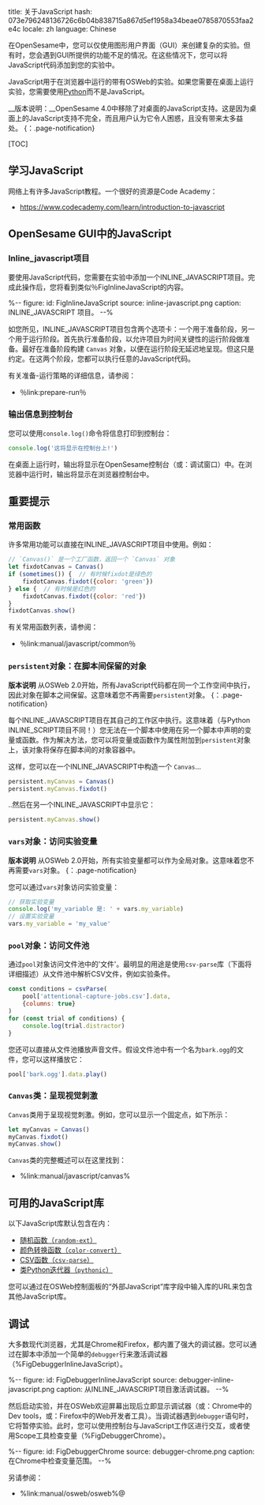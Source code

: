 title: 关于JavaScript
hash: 073e796248136726c6b04b838715a867d5ef1958a34beae0785870553faa2e4c
locale: zh
language: Chinese

在OpenSesame中，您可以仅使用图形用户界面（GUI）来创建复杂的实验。但有时，您会遇到GUI所提供的功能不足的情况。在这些情况下，您可以将JavaScript代码添加到您的实验中。

JavaScript用于在浏览器中运行的带有OSWeb的实验。如果您需要在桌面上运行实验，您需要使用[Python](％url:manual/python/about％)而不是JavaScript。

__版本说明：__OpenSesame 4.0中移除了对桌面的JavaScript支持。这是因为桌面上的JavaScript支持不完全，而且用户认为它令人困惑，且没有带来太多益处。
{：.page-notification}

[TOC]


## 学习JavaScript

网络上有许多JavaScript教程。一个很好的资源是Code Academy：

- <https://www.codecademy.com/learn/introduction-to-javascript>


## OpenSesame GUI中的JavaScript

### Inline_javascript项目

要使用JavaScript代码，您需要在实验中添加一个INLINE_JAVASCRIPT项目。完成此操作后，您将看到类似％FigInlineJavaScript的内容。

%--
figure:
 id: FigInlineJavaScript
 source: inline-javascript.png
 caption: INLINE_JAVASCRIPT 项目。
--%

如您所见，INLINE_JAVASCRIPT项目包含两个选项卡：一个用于准备阶段，另一个用于运行阶段。首先执行准备阶段，以允许项目为时间关键性的运行阶段做准备。最好在准备阶段构建 `Canvas` 对象，以便在运行阶段无延迟地呈现。但这只是约定。在这两个阶段，您都可以执行任意的JavaScript代码。

有关准备-运行策略的详细信息，请参阅：

- ％link:prepare-run％


### 输出信息到控制台

您可以使用`console.log()`命令将信息打印到控制台：

```js
console.log('这将显示在控制台上!')
```

在桌面上运行时，输出将显示在OpenSesame控制台（或：调试窗口）中。在浏览器中运行时，输出将显示在浏览器控制台中。

## 重要提示

### 常用函数

许多常用功能可以直接在INLINE_JAVASCRIPT项目中使用。例如：

```js
// `Canvas()` 是一个工厂函数，返回一个 `Canvas` 对象
let fixdotCanvas = Canvas()
if (sometimes()) {  // 有时候fixdot是绿色的
    fixdotCanvas.fixdot({color: 'green'})
} else {  // 有时候是红色的
    fixdotCanvas.fixdot({color: 'red'})
}
fixdotCanvas.show()
```

有关常用函数列表，请参阅：

- ％link:manual/javascript/common％

### `persistent`对象：在脚本间保留的对象

__版本说明__ 从OSWeb 2.0开始，所有JavaScript代码都在同一个工作空间中执行，因此对象在脚本之间保留。这意味着您不再需要`persistent`对象。
{：.page-notification}

每个INLINE_JAVASCRIPT项目在其自己的工作区中执行。这意味着（与Python INLINE_SCRIPT项目不同！）您无法在一个脚本中使用在另一个脚本中声明的变量或函数。作为解决方法，您可以将变量或函数作为属性附加到`persistent`对象上，该对象将保存在脚本间的对象容器中。

这样，您可以在一个INLINE_JAVASCRIPT中构造一个 `Canvas`...

```js
persistent.myCanvas = Canvas()
persistent.myCanvas.fixdot()
```

..然后在另一个INLINE_JAVASCRIPT中显示它：

```js
persistent.myCanvas.show()
```

### `vars`对象：访问实验变量

__版本说明__ 从OSWeb 2.0开始，所有实验变量都可以作为全局对象。这意味着您不再需要`vars`对象。
{：.page-notification}

您可以通过`vars`对象访问实验变量：

```js
// 获取实验变量
console.log('my_variable 是: ' + vars.my_variable)
// 设置实验变量
vars.my_variable = 'my_value'
```

### `pool`对象：访问文件池

通过`pool`对象访问文件池中的'文件'。最明显的用途是使用`csv-parse`库（下面将详细描述）从文件池中解析CSV文件，例如实验条件。

```js
const conditions = csvParse(
    pool['attentional-capture-jobs.csv'].data,
    {columns: true}
)
for (const trial of conditions) {
    console.log(trial.distractor)
}
```

您还可以直接从文件池播放声音文件。假设文件池中有一个名为`bark.ogg`的文件，您可以这样播放它：

```js
pool['bark.ogg'].data.play()
```


### `Canvas`类：呈现视觉刺激

`Canvas`类用于呈现视觉刺激。例如，您可以显示一个固定点，如下所示：

```js
let myCanvas = Canvas()
myCanvas.fixdot()
myCanvas.show()
```

`Canvas`类的完整概述可以在这里找到：

- %link:manual/javascript/canvas%

## 可用的JavaScript库

以下JavaScript库默认包含在内：

- [随机函数（`random-ext`）](%url:manual/javascript/random%)
- [颜色转换函数（`color-convert`）](%url:manual/javascript/color-convert%)
- [CSV函数（`csv-parse`）](%url:manual/javascript/csv%)
- [类Python迭代器（`pythonic`）](%url:manual/javascript/pythonic%)

您可以通过在OSWeb控制面板的“外部JavaScript”库字段中输入库的URL来包含其他JavaScript库。


## 调试

大多数现代浏览器，尤其是Chrome和Firefox，都内置了强大的调试器。您可以通过在脚本中添加一个简单的`debugger`行来激活调试器（%FigDebuggerInlineJavaScript）。

%--
figure:
 id: FigDebuggerInlineJavaScript
 source: debugger-inline-javascript.png
 caption: 从INLINE_JAVASCRIPT项目激活调试器。
--%

然后启动实验，并在OSWeb欢迎屏幕出现后立即显示调试器（或：Chrome中的Dev tools，或：Firefox中的Web开发者工具）。当调试器遇到`debugger`语句时，它将暂停实验。此时，您可以使用控制台与JavaScript工作区进行交互，或者使用Scope工具检查变量（%FigDebuggerChrome）。

%--
figure:
 id: FigDebuggerChrome
 source: debugger-chrome.png
 caption: 在Chrome中检查变量范围。
--%

另请参阅：

- %link:manual/osweb/osweb%@